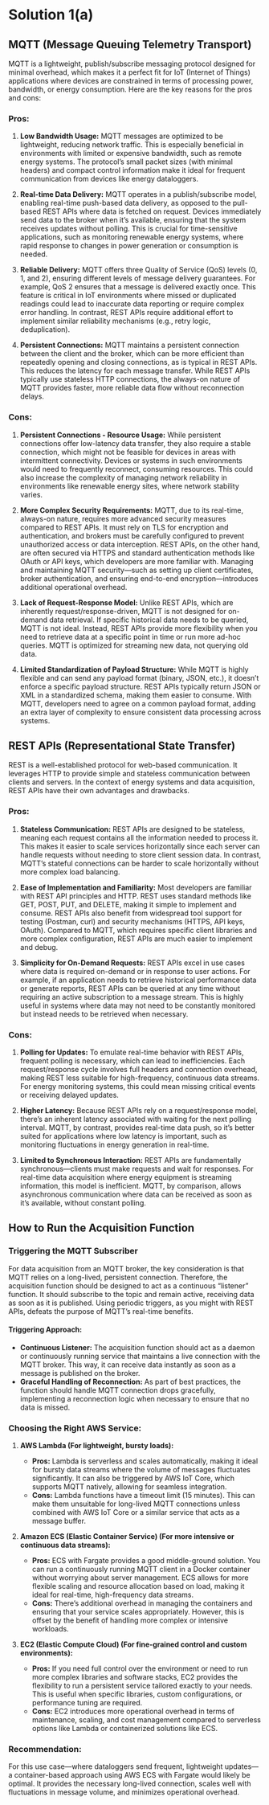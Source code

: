 
# Solution 1(a)

## MQTT (Message Queuing Telemetry Transport)
MQTT is a lightweight, publish/subscribe messaging protocol designed for minimal overhead, which makes it a perfect fit for IoT (Internet of Things) applications where devices are constrained in terms of processing power, bandwidth, or energy consumption. Here are the key reasons for the pros and cons:

### Pros:
1. **Low Bandwidth Usage:**
   MQTT messages are optimized to be lightweight, reducing network traffic. This is especially beneficial in environments with limited or expensive bandwidth, such as remote energy systems. The protocol’s small packet sizes (with minimal headers) and compact control information make it ideal for frequent communication from devices like energy dataloggers.

2. **Real-time Data Delivery:**
   MQTT operates in a publish/subscribe model, enabling real-time push-based data delivery, as opposed to the pull-based REST APIs where data is fetched on request. Devices immediately send data to the broker when it’s available, ensuring that the system receives updates without polling. This is crucial for time-sensitive applications, such as monitoring renewable energy systems, where rapid response to changes in power generation or consumption is needed.

3. **Reliable Delivery:**
   MQTT offers three Quality of Service (QoS) levels (0, 1, and 2), ensuring different levels of message delivery guarantees. For example, QoS 2 ensures that a message is delivered exactly once. This feature is critical in IoT environments where missed or duplicated readings could lead to inaccurate data reporting or require complex error handling. In contrast, REST APIs require additional effort to implement similar reliability mechanisms (e.g., retry logic, deduplication).

4. **Persistent Connections:**
   MQTT maintains a persistent connection between the client and the broker, which can be more efficient than repeatedly opening and closing connections, as is typical in REST APIs. This reduces the latency for each message transfer. While REST APIs typically use stateless HTTP connections, the always-on nature of MQTT provides faster, more reliable data flow without reconnection delays.

### Cons:
1. **Persistent Connections - Resource Usage:**
   While persistent connections offer low-latency data transfer, they also require a stable connection, which might not be feasible for devices in areas with intermittent connectivity. Devices or systems in such environments would need to frequently reconnect, consuming resources. This could also increase the complexity of managing network reliability in environments like renewable energy sites, where network stability varies.

2. **More Complex Security Requirements:**
   MQTT, due to its real-time, always-on nature, requires more advanced security measures compared to REST APIs. It must rely on TLS for encryption and authentication, and brokers must be carefully configured to prevent unauthorized access or data interception. REST APIs, on the other hand, are often secured via HTTPS and standard authentication methods like OAuth or API keys, which developers are more familiar with. Managing and maintaining MQTT security—such as setting up client certificates, broker authentication, and ensuring end-to-end encryption—introduces additional operational overhead.

3. **Lack of Request-Response Model:**
   Unlike REST APIs, which are inherently request/response-driven, MQTT is not designed for on-demand data retrieval. If specific historical data needs to be queried, MQTT is not ideal. Instead, REST APIs provide more flexibility when you need to retrieve data at a specific point in time or run more ad-hoc queries. MQTT is optimized for streaming new data, not querying old data.

4. **Limited Standardization of Payload Structure:**
   While MQTT is highly flexible and can send any payload format (binary, JSON, etc.), it doesn’t enforce a specific payload structure. REST APIs typically return JSON or XML in a standardized schema, making them easier to consume. With MQTT, developers need to agree on a common payload format, adding an extra layer of complexity to ensure consistent data processing across systems.

## REST APIs (Representational State Transfer)
REST is a well-established protocol for web-based communication. It leverages HTTP to provide simple and stateless communication between clients and servers. In the context of energy systems and data acquisition, REST APIs have their own advantages and drawbacks.

### Pros:
1. **Stateless Communication:**
   REST APIs are designed to be stateless, meaning each request contains all the information needed to process it. This makes it easier to scale services horizontally since each server can handle requests without needing to store client session data. In contrast, MQTT’s stateful connections can be harder to scale horizontally without more complex load balancing.

2. **Ease of Implementation and Familiarity:**
   Most developers are familiar with REST API principles and HTTP. REST uses standard methods like GET, POST, PUT, and DELETE, making it simple to implement and consume. REST APIs also benefit from widespread tool support for testing (Postman, curl) and security mechanisms (HTTPS, API keys, OAuth). Compared to MQTT, which requires specific client libraries and more complex configuration, REST APIs are much easier to implement and debug.

3. **Simplicity for On-Demand Requests:**
   REST APIs excel in use cases where data is required on-demand or in response to user actions. For example, if an application needs to retrieve historical performance data or generate reports, REST APIs can be queried at any time without requiring an active subscription to a message stream. This is highly useful in systems where data may not need to be constantly monitored but instead needs to be retrieved when necessary.

### Cons:
1. **Polling for Updates:**
   To emulate real-time behavior with REST APIs, frequent polling is necessary, which can lead to inefficiencies. Each request/response cycle involves full headers and connection overhead, making REST less suitable for high-frequency, continuous data streams. For energy monitoring systems, this could mean missing critical events or receiving delayed updates.

2. **Higher Latency:**
   Because REST APIs rely on a request/response model, there’s an inherent latency associated with waiting for the next polling interval. MQTT, by contrast, provides real-time data push, so it’s better suited for applications where low latency is important, such as monitoring fluctuations in energy generation in real-time.

3. **Limited to Synchronous Interaction:**
   REST APIs are fundamentally synchronous—clients must make requests and wait for responses. For real-time data acquisition where energy equipment is streaming information, this model is inefficient. MQTT, by comparison, allows asynchronous communication where data can be received as soon as it’s available, without constant polling.

## How to Run the Acquisition Function

### Triggering the MQTT Subscriber
For data acquisition from an MQTT broker, the key consideration is that MQTT relies on a long-lived, persistent connection. Therefore, the acquisition function should be designed to act as a continuous “listener” function. It should subscribe to the topic and remain active, receiving data as soon as it is published. Using periodic triggers, as you might with REST APIs, defeats the purpose of MQTT’s real-time benefits.

#### Triggering Approach:
- **Continuous Listener:** The acquisition function should act as a daemon or continuously running service that maintains a live connection with the MQTT broker. This way, it can receive data instantly as soon as a message is published on the broker.
- **Graceful Handling of Reconnection:** As part of best practices, the function should handle MQTT connection drops gracefully, implementing a reconnection logic when necessary to ensure that no data is missed.

### Choosing the Right AWS Service:
1. **AWS Lambda (For lightweight, bursty loads):**
   - **Pros:** Lambda is serverless and scales automatically, making it ideal for bursty data streams where the volume of messages fluctuates significantly. It can also be triggered by AWS IoT Core, which supports MQTT natively, allowing for seamless integration.
   - **Cons:** Lambda functions have a timeout limit (15 minutes). This can make them unsuitable for long-lived MQTT connections unless combined with AWS IoT Core or a similar service that acts as a message buffer.

2. **Amazon ECS (Elastic Container Service) (For more intensive or continuous data streams):**
   - **Pros:** ECS with Fargate provides a good middle-ground solution. You can run a continuously running MQTT client in a Docker container without worrying about server management. ECS allows for more flexible scaling and resource allocation based on load, making it ideal for real-time, high-frequency data streams.
   - **Cons:** There’s additional overhead in managing the containers and ensuring that your service scales appropriately. However, this is offset by the benefit of handling more complex or intensive workloads.

3. **EC2 (Elastic Compute Cloud) (For fine-grained control and custom environments):**
   - **Pros:** If you need full control over the environment or need to run more complex libraries and software stacks, EC2 provides the flexibility to run a persistent service tailored exactly to your needs. This is useful when specific libraries, custom configurations, or performance tuning are required.
   - **Cons:** EC2 introduces more operational overhead in terms of maintenance, scaling, and cost management compared to serverless options like Lambda or containerized solutions like ECS.

### Recommendation:
For this use case—where dataloggers send frequent, lightweight updates—a container-based approach using AWS ECS with Fargate would likely be optimal. It provides the necessary long-lived connection, scales well with fluctuations in message volume, and minimizes operational overhead.
